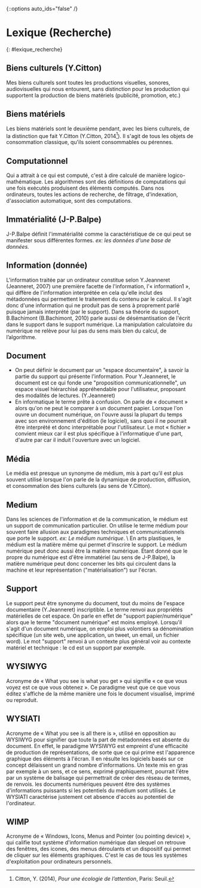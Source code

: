 {::options auto_ids="false" /}

Lexique (Recherche)
=
{: #lexique_recherche}

## Biens culturels (Y.Citton)
Mes biens culturels sont toutes les productions visuelles, sonores, audiovisuelles qui nous entourent, sans distinction pour les production qui supportent la production de biens matériels (publicité, promotion, etc.)

## Biens matériels
Les biens matériels sont le deuxième pendant, avec les biens culturels, de la distinction que fait Y.Citton (Y.Citton, 2014[^citton]). Il s'agit de tous les objets de consommation classique, qu'ils soient consommables ou pérennes.

## Computationnel
Qui a attrait à ce qui est computé, c'est à dire calculé de manière logico-mathématique. Les algorithmes sont des définitions de computations qui une fois exécutés produisent des éléments computés. Dans nos ordinateurs, toutes les actions de recherche, de filtrage, d'indexation, d'association automatique, sont des computations.

## Immatérialité (J-P.Balpe)
J-P.Balpe définit l'immatérialité comme la caractéristique de ce qui peut se manifester sous différentes formes. *ex: les données d'une base de données.*

## Information (donnée)
L'information traitée par un ordinateur constitue selon Y.Jeanneret (Jeanneret, 2007) une première facette de l'information, l'« information1 », qui diffère de l'information interprétée en cela qu'elle inclut des métadonnées qui permettent le traitement du contenu par le calcul. Il s'agit donc d'une information qui ne produit pas de sens à proprement parlé puisque jamais interprété (par le support). Dans sa théorie du support, B.Bachimont (B.Bachimont, 2010) parle aussi de désémantisation de l'écrit dans le support dans le support numérique. La manipulation calculatoire du numérique ne relève pour lui pas du sens mais bien du calcul, de l’algorithme.

## Document
+ On peut définir le document par un "espace documentaire", à savoir la partie du support qui présente l'information. Pour Y.Jeanneret, le document est ce qui fonde une "proposition communicationnelle", un espace visuel hiérarchisé appréhendable pour l'utilisateur, proposant des modalités de lectures. (Y.Jeanneret)
+ En informatique le terme prête à confusion. On parle de « document » alors qu'on ne peut le comparer à un document papier. Lorsque l'on ouvre un document numérique, on l'ouvre aussi la plupart du temps avec son environnement d'édition (le logiciel), sans quoi il ne pourrait être interprété et donc interprétable pour l'utilisateur. Le mot « fichier » convient mieux car il est plus spécifique à l'informatique d'une part, d'autre par car il induit l'ouverture avec un logiciel.

## Média
Le média est presque un synonyme de médium, mis à part qu’il est plus souvent utilisé lorsque l'on parle de la dynamique de production, diffusion, et consommation des biens culturels (au sens de Y.Citton).

## Medium
Dans les sciences de l'information et de la communication, le médium est un support de communication particulier. On utilise le terme médium pour souvent faire allusion aux paradigmes techniques et communicationnels que porte le support. *ex: Le médium numérique*. \\
En arts plastiques, le médium est la matière même qui permet d'inscrire le support. Le médium numérique peut donc aussi être la matière numérique. Étant donné que le propre du numérique est d'être immatériel (au sens de J-P.Balpe), la matière numérique peut donc concerner les bits qui circulent dans la machine et leur représentation ("matérialisation") sur l'écran.

## Support
Le support peut être synonyme du document, tout du moins de l'espace documentaire (Y.Jeanneret) inscriptible. Le terme renvoi aux propriétés matérielles de cet espace. On parle en effet de "support papier/numérique" alors que le terme "document numérique" est moins employé. Lorsqu'il s'agit d'un document numérique, on emploi plus volontiers sa dénomination spécifique (un site web, une application, un tweet, un email, un fichier word). Le mot "support" renvoi à un contexte plus général voir au contexte matériel et technique : le cd est un support par exemple.

## WYSIWYG
Acronyme de « What you see is what you get » qui signifie « ce que vous voyez est ce que vous obtenez ». Ce paradigme veut que ce que vous éditez s'affiche de la même manière une fois le document visualisé, imprimé ou reproduit.

## WYSIATI
Acronyme de « What you see is all there is », utilisé en opposition au WYSIWYG pour signifier que toute la part de métadonnées est absente du document. En effet, le paradigme WYSIWYG est empreint d'une efficacité de production de représentations, de sorte que ce qui prime est l'apparence graphique des éléments à l'écran. Il en résulte les logiciels basés sur ce concept délaissent un grand nombre d'informations. Un texte mis en gras par exemple à un sens, et ce sens, exprimé graphiquement, pourrait l'être par un système de balisage qui permettrait de créer des réseau de termes, de renvois. les documents numériques peuvent être des systèmes d'informations puissants si les potentiels du médium sont utilisés. Le WYSIATI caractérise justement cet absence d'accès au potentiel de l'ordinateur.

## WIMP
Acronyme de « Windows, Icons, Menus and Pointer (ou pointing device) », qui califie tout système d'information numérique dan slequel on retrouve des fenêtres, des icones, des menus déroulants et un dispositif qui permet de cliquer sur les éléments graphiques. C'est le cas de tous les systèmes d'exploitation pour ordinateurs personnels.
[^citton]: Citton, Y. (2014), *Pour une écologie de l’attention*, Paris: Seuil.
